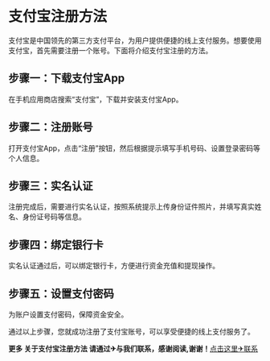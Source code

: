 # 支付宝注册方法

支付宝是中国领先的第三方支付平台，为用户提供便捷的线上支付服务。想要使用支付宝，首先需要注册一个账号。下面将介绍支付宝注册的方法。

## 步骤一：下载支付宝App

在手机应用商店搜索“支付宝”，下载并安装支付宝App。

## 步骤二：注册账号

打开支付宝App，点击“注册”按钮，然后根据提示填写手机号码、设置登录密码等个人信息。

## 步骤三：实名认证

注册完成后，需要进行实名认证，按照系统提示上传身份证件照片，并填写真实姓名、身份证号码等信息。

## 步骤四：绑定银行卡

实名认证通过后，可以绑定银行卡，方便进行资金充值和提现操作。

## 步骤五：设置支付密码

为账户设置支付密码，保障资金安全。

通过以上步骤，您就成功注册了支付宝账号，可以享受便捷的线上支付服务了。

**更多 关于支付宝注册方法 请通过✈与我们联系，感谢阅读,谢谢！**[点击这里✈联系](https://t.me/LM999bot)